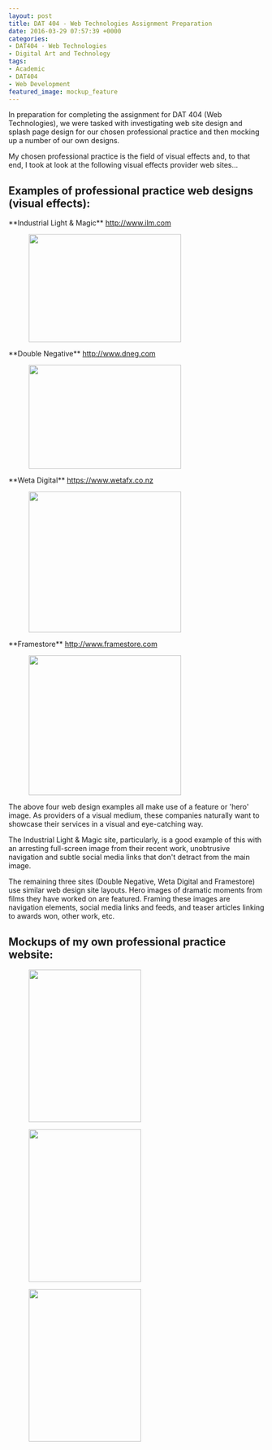 ```yaml
---
layout: post
title: DAT 404 - Web Technologies Assignment Preparation
date: 2016-03-29 07:57:39 +0000
categories:
- DAT404 - Web Technologies
- Digital Art and Technology
tags:
- Academic
- DAT404
- Web Development
featured_image: mockup_feature
---
```

In preparation for completing the assignment for DAT 404 (Web Technologies), we were tasked with investigating web site design and splash page design for our chosen professional practice and then mocking up a number of our own designs.

My chosen professional practice is the field of visual effects and, to that end, I took at look at the following visual effects provider web sites...

<h2>Examples of professional practice web designs (visual effects):</h2>

<p>**Industrial Light &amp; Magic** <a href="http://www.ilm.com">http://www.ilm.com</a></p>

<figure><a href="https://res.cloudinary.com/circleseven/image/upload/q_auto,f_auto/ilm"><img src="https://res.cloudinary.com/circleseven/image/upload/q_auto,f_auto/ilm" width="300" height="212" alt="" loading="lazy"></a></figure>

<p>**Double Negative** <a href="http://www.dneg.com">http://www.dneg.com</a></p>

<figure><a href="https://res.cloudinary.com/circleseven/image/upload/q_auto,f_auto/dneg"><img src="https://res.cloudinary.com/circleseven/image/upload/q_auto,f_auto/dneg" width="300" height="204" alt="" loading="lazy"></a></figure>

<p>**Weta Digital** <a href="https://www.wetafx.co.nz">https://www.wetafx.co.nz</a></p>

<figure><a href="https://res.cloudinary.com/circleseven/image/upload/q_auto,f_auto/weta"><img src="https://res.cloudinary.com/circleseven/image/upload/q_auto,f_auto/weta" width="300" height="277" alt="" loading="lazy"></a></figure>

<p>**Framestore** <a href="http://www.framestore.com">http://www.framestore.com</a></p>

<figure><a href="https://res.cloudinary.com/circleseven/image/upload/q_auto,f_auto/framestore"><img src="https://res.cloudinary.com/circleseven/image/upload/q_auto,f_auto/framestore" width="300" height="275" alt="" loading="lazy"></a></figure>

The above four web design examples all make use of a feature or 'hero' image. As providers of a visual medium, these companies naturally want to showcase their services in a visual and eye-catching way.

The Industrial Light &amp; Magic site, particularly, is a good example of this with an arresting full-screen image from their recent work, unobtrusive navigation and subtle social media links that don't detract from the main image.

The remaining three sites (Double Negative, Weta Digital and Framestore) use similar web design site layouts. Hero images of dramatic moments from films they have worked on are featured. Framing these images are navigation elements, social media links and feeds, and teaser articles linking to awards won, other work, etc.

## Mockups of my own professional practice website:

<div class="gallery">

<figure><a href="https://res.cloudinary.com/circleseven/image/upload/q_auto,f_auto/mockup_01_25508271853_o"><img src="https://res.cloudinary.com/circleseven/image/upload/q_auto,f_auto/mockup_01_25508271853_o" width="221" height="300" alt="" loading="lazy"></a></figure>
<figure><a href="https://res.cloudinary.com/circleseven/image/upload/q_auto,f_auto/mockup_02_26044527901_o"><img src="https://res.cloudinary.com/circleseven/image/upload/q_auto,f_auto/mockup_02_26044527901_o" width="221" height="300" alt="" loading="lazy"></a></figure>
<figure><a href="https://res.cloudinary.com/circleseven/image/upload/q_auto,f_auto/mockup_03_26085912016_o"><img src="https://res.cloudinary.com/circleseven/image/upload/q_auto,f_auto/mockup_03_26085912016_o" width="221" height="300" alt="" loading="lazy"></a></figure>

</div>
